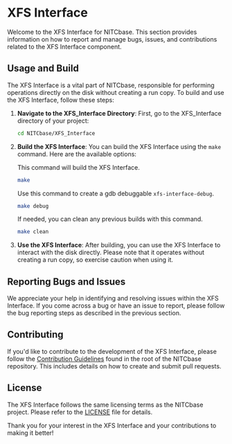 # XFS Interface

Welcome to the XFS Interface for NITCbase. This section provides information on how to report and manage bugs, issues, and contributions related to the XFS Interface component.

## Usage and Build

The XFS Interface is a vital part of NITCbase, responsible for performing operations directly on the disk without creating a run copy. To build and use the XFS Interface, follow these steps:

1. **Navigate to the XFS_Interface Directory**: First, go to the XFS_Interface directory of your project:

    ```sh
    cd NITCbase/XFS_Interface
    ```

2. **Build the XFS Interface**: You can build the XFS Interface using the `make` command. Here are the available options:

    This command will build the XFS Interface.
    ```sh 
    make
    ``` 

    Use this command to create a gdb debuggable `xfs-interface-debug`.
    ```sh
    make debug
    ```

    If needed, you can clean any previous builds with this command.
    ```sh
    make clean
    ```

3. **Use the XFS Interface**: After building, you can use the XFS Interface to interact with the disk directly. Please note that it operates without creating a run copy, so exercise caution when using it.

## Reporting Bugs and Issues

We appreciate your help in identifying and resolving issues within the XFS Interface. If you come across a bug or have an issue to report, please follow the bug reporting steps as described in the previous section.

## Contributing

If you'd like to contribute to the development of the XFS Interface, please follow the [Contribution Guidelines](../CONTRIBUTING.md) found in the root of the NITCbase repository. This includes details on how to create and submit pull requests.

## License

The XFS Interface follows the same licensing terms as the NITCbase project. Please refer to the [LICENSE](../LICENSE) file for details.

Thank you for your interest in the XFS Interface and your contributions to making it better!
